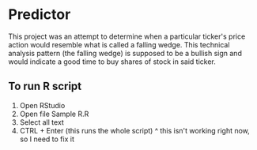 # Predictor
This project was an attempt to determine when a particular ticker's price action would resemble what is called a falling wedge.
This technical analysis pattern (the falling wedge) is supposed to be a bullish sign and would indicate a good time to buy shares of stock in said ticker.

## To run R script
1. Open RStudio
2. Open file Sample R.R
3. Select all text
4. CTRL + Enter (this runs the whole script)
^ this isn't working right now, so I need to fix it